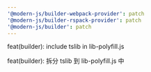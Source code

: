 ```yaml
---
'@modern-js/builder-webpack-provider': patch
'@modern-js/builder-rspack-provider': patch
'@modern-js/builder': patch
---
```


feat(builder): include tslib in lib-polyfill.js

feat(builder): 拆分 tslib 到 lib-polyfill.js 中
